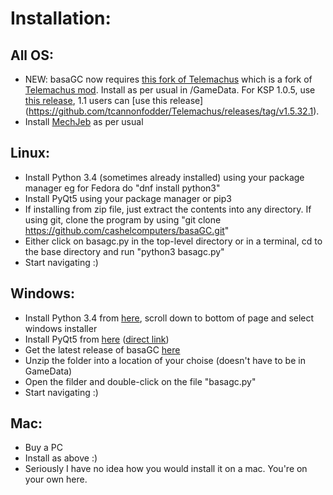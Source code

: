 Installation:
====

All OS:
----


- NEW: basaGC now requires [this fork of Telemachus](https://github.com/tcannonfodder/Telemachus) which is a fork of
[Telemachus mod](https://github.com/richardbunt/Telemachus). Install as per usual in <KSP FOLDER>/GameData. For KSP 1.0.5,
use [this release](https://github.com/tcannonfodder/Telemachus/releases/tag/v1.4.32.0), 1.1 users can [use this release]
(https://github.com/tcannonfodder/Telemachus/releases/tag/v1.5.32.1).
- Install [MechJeb](http://mods.curse.com/ksp-mods/kerbal/220221-mechjeb) as per usual

Linux:
----

* Install Python 3.4 (sometimes already installed) using your package manager eg for Fedora do "dnf install python3"
* Install PyQt5 using your package manager or pip3
* If installing from zip file, just extract the contents into any directory. If using git, clone the program by using
"git clone https://github.com/cashelcomputers/basaGC.git"
* Either click on basagc.py in the top-level directory or in a terminal, cd to the base directory and run
"python3 basagc.py"
* Start navigating :)

Windows:
---

* Install Python 3.4 from [here](https://www.python.org/downloads/release/python-344/), scroll down to bottom of page
and select windows installer
* Install PyQt5 from [here](https://www.riverbankcomputing.com/software/pyqt/download5) ([direct link](http://sourceforge.net/projects/pyqt/files/PyQt5/PyQt-5.5.1/PyQt5-5.5.1-gpl-Py3.4-Qt5.5.1-x64.exe))
* Get the latest release of basaGC [here](https://github.com/cashelcomputers/basaGC/releases)
* Unzip the folder into a location of your choise (doesn't have to be in GameData)
* Open the filder and double-click on the file "basagc.py"
* Start navigating :)

Mac:
---

* Buy a PC
* Install as above :)
* Seriously I have no idea how you would install it on a mac. You're on your own here.
